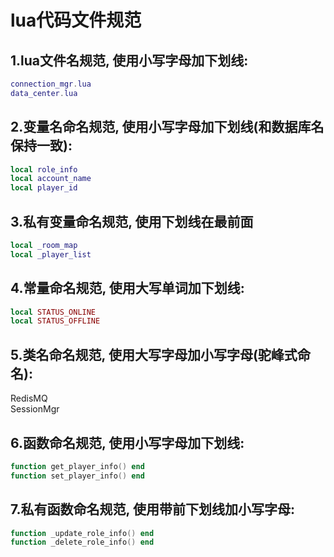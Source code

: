 # lua代码文件规范

## 1.lua文件名规范, 使用小写字母加下划线:
   ```lua
   connection_mgr.lua
   data_center.lua
   ```

## 2.变量名命名规范, 使用小写字母加下划线(和数据库名保持一致):
   ```lua
   local role_info
   local account_name
   local player_id
   ```

## 3.私有变量命名规范, 使用下划线在最前面
   ```lua
   local _room_map
   local _player_list
   ```

## 4.常量命名规范, 使用大写单词加下划线:
   ```lua
   local STATUS_ONLINE
   local STATUS_OFFLINE
   ```

## 5.类名命名规范, 使用大写字母加小写字母(驼峰式命名):
   RedisMQ  
   SessionMgr  

## 6.函数命名规范, 使用小写字母加下划线:
   ```lua
   function get_player_info() end  
   function set_player_info() end  
   ```

## 7.私有函数命名规范, 使用带前下划线加小写字母:
   ```lua
   function _update_role_info() end
   function _delete_role_info() end
   ```
